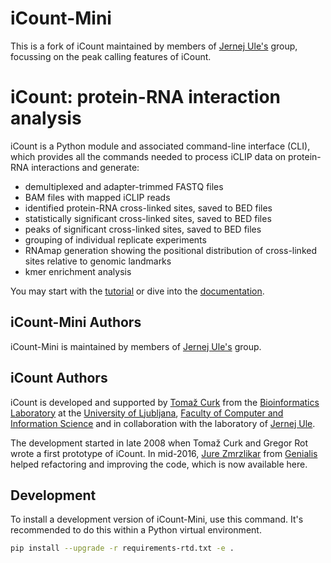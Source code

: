 # iCount-Mini

This is a fork of iCount maintained by members of [Jernej Ule's](http://ulelab.info) group, focussing on the peak calling features of iCount.

# iCount: protein-RNA interaction analysis

iCount is a Python module and associated command-line interface (CLI), which provides all the commands needed to process iCLIP data on protein-RNA interactions and generate:
 
+ demultiplexed and adapter-trimmed FASTQ files
+ BAM files with mapped iCLIP reads
+ identified protein-RNA cross-linked sites, saved to BED files
+ statistically significant cross-linked sites, saved to BED files
+ peaks of significant cross-linked sites, saved to BED files
+ grouping of individual replicate experiments
+ RNAmap generation showing the positional distribution of cross-linked sites relative to genomic landmarks
+ kmer enrichment analysis

You may start with the [tutorial](http://icount.readthedocs.io/en/latest/tutorial.html) or dive into the 
[documentation](http://icount.readthedocs.io/en/latest/index.html).

## iCount-Mini Authors

iCount-Mini is maintained by members of [Jernej Ule's](http://ulelab.info) group.

## iCount Authors

iCount is developed and supported by [Tomaž Curk](http://curk.info) from the [Bioinformatics Laboratory](http://biolab.si) at the [University of Ljubljana](http://www.uni-lj.si), [Faculty of Computer and Information Science](http://www.fri.uni-lj.si) and in collaboration with the laboratory of [Jernej Ule](http://ulelab.info).

The development started in late 2008 when Tomaž Curk and Gregor Rot wrote a first prototype of iCount.
In mid-2016, [Jure Zmrzlikar](https://github.com/JureZmrzlikar) from [Genialis](http://www.genialis.com) helped refactoring and improving the code, which is now available here.

## Development

To install a development version of iCount-Mini, use this command.
It's recommended to do this within a Python virtual environment.

```bash
pip install --upgrade -r requirements-rtd.txt -e .
```

